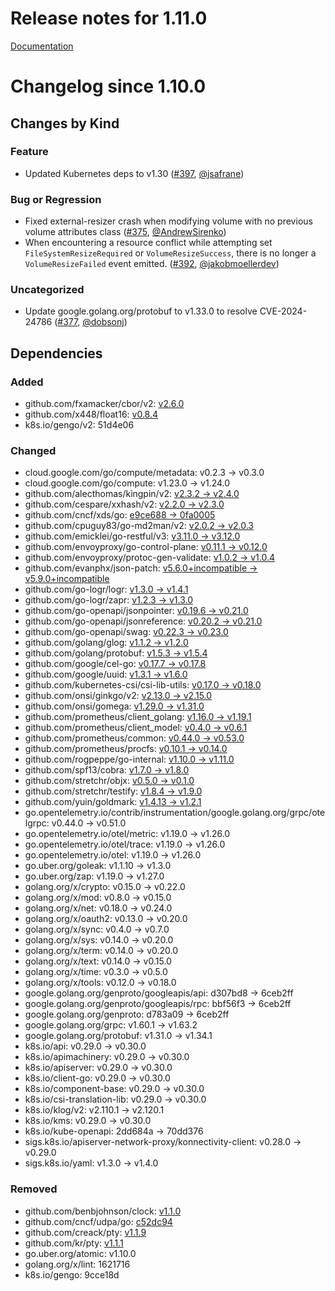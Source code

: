 # Release notes for 1.11.0

[Documentation](https://kubernetes-csi.github.io)

# Changelog since 1.10.0

## Changes by Kind

### Feature

- Updated Kubernetes deps to v1.30 ([#397](https://github.com/kubernetes-csi/external-resizer/pull/397), [@jsafrane](https://github.com/jsafrane))

### Bug or Regression

- Fixed external-resizer crash when modifying volume with no previous volume attributes class ([#375](https://github.com/kubernetes-csi/external-resizer/pull/375), [@AndrewSirenko](https://github.com/AndrewSirenko))
- When encountering a resource conflict while attempting set `FileSystemResizeRequired` or `VolumeResizeSuccess`, there is no longer a `VolumeResizeFailed` event emitted. ([#392](https://github.com/kubernetes-csi/external-resizer/pull/392), [@jakobmoellerdev](https://github.com/jakobmoellerdev))

### Uncategorized

- Update google.golang.org/protobuf to v1.33.0 to resolve CVE-2024-24786 ([#377](https://github.com/kubernetes-csi/external-resizer/pull/377), [@dobsonj](https://github.com/dobsonj))

## Dependencies

### Added
- github.com/fxamacker/cbor/v2: [v2.6.0](https://github.com/fxamacker/cbor/v2/tree/v2.6.0)
- github.com/x448/float16: [v0.8.4](https://github.com/x448/float16/tree/v0.8.4)
- k8s.io/gengo/v2: 51d4e06

### Changed
- cloud.google.com/go/compute/metadata: v0.2.3 → v0.3.0
- cloud.google.com/go/compute: v1.23.0 → v1.24.0
- github.com/alecthomas/kingpin/v2: [v2.3.2 → v2.4.0](https://github.com/alecthomas/kingpin/v2/compare/v2.3.2...v2.4.0)
- github.com/cespare/xxhash/v2: [v2.2.0 → v2.3.0](https://github.com/cespare/xxhash/v2/compare/v2.2.0...v2.3.0)
- github.com/cncf/xds/go: [e9ce688 → 0fa0005](https://github.com/cncf/xds/go/compare/e9ce688...0fa0005)
- github.com/cpuguy83/go-md2man/v2: [v2.0.2 → v2.0.3](https://github.com/cpuguy83/go-md2man/v2/compare/v2.0.2...v2.0.3)
- github.com/emicklei/go-restful/v3: [v3.11.0 → v3.12.0](https://github.com/emicklei/go-restful/v3/compare/v3.11.0...v3.12.0)
- github.com/envoyproxy/go-control-plane: [v0.11.1 → v0.12.0](https://github.com/envoyproxy/go-control-plane/compare/v0.11.1...v0.12.0)
- github.com/envoyproxy/protoc-gen-validate: [v1.0.2 → v1.0.4](https://github.com/envoyproxy/protoc-gen-validate/compare/v1.0.2...v1.0.4)
- github.com/evanphx/json-patch: [v5.6.0+incompatible → v5.9.0+incompatible](https://github.com/evanphx/json-patch/compare/v5.6.0...v5.9.0)
- github.com/go-logr/logr: [v1.3.0 → v1.4.1](https://github.com/go-logr/logr/compare/v1.3.0...v1.4.1)
- github.com/go-logr/zapr: [v1.2.3 → v1.3.0](https://github.com/go-logr/zapr/compare/v1.2.3...v1.3.0)
- github.com/go-openapi/jsonpointer: [v0.19.6 → v0.21.0](https://github.com/go-openapi/jsonpointer/compare/v0.19.6...v0.21.0)
- github.com/go-openapi/jsonreference: [v0.20.2 → v0.21.0](https://github.com/go-openapi/jsonreference/compare/v0.20.2...v0.21.0)
- github.com/go-openapi/swag: [v0.22.3 → v0.23.0](https://github.com/go-openapi/swag/compare/v0.22.3...v0.23.0)
- github.com/golang/glog: [v1.1.2 → v1.2.0](https://github.com/golang/glog/compare/v1.1.2...v1.2.0)
- github.com/golang/protobuf: [v1.5.3 → v1.5.4](https://github.com/golang/protobuf/compare/v1.5.3...v1.5.4)
- github.com/google/cel-go: [v0.17.7 → v0.17.8](https://github.com/google/cel-go/compare/v0.17.7...v0.17.8)
- github.com/google/uuid: [v1.3.1 → v1.6.0](https://github.com/google/uuid/compare/v1.3.1...v1.6.0)
- github.com/kubernetes-csi/csi-lib-utils: [v0.17.0 → v0.18.0](https://github.com/kubernetes-csi/csi-lib-utils/compare/v0.17.0...v0.18.0)
- github.com/onsi/ginkgo/v2: [v2.13.0 → v2.15.0](https://github.com/onsi/ginkgo/v2/compare/v2.13.0...v2.15.0)
- github.com/onsi/gomega: [v1.29.0 → v1.31.0](https://github.com/onsi/gomega/compare/v1.29.0...v1.31.0)
- github.com/prometheus/client_golang: [v1.16.0 → v1.19.1](https://github.com/prometheus/client_golang/compare/v1.16.0...v1.19.1)
- github.com/prometheus/client_model: [v0.4.0 → v0.6.1](https://github.com/prometheus/client_model/compare/v0.4.0...v0.6.1)
- github.com/prometheus/common: [v0.44.0 → v0.53.0](https://github.com/prometheus/common/compare/v0.44.0...v0.53.0)
- github.com/prometheus/procfs: [v0.10.1 → v0.14.0](https://github.com/prometheus/procfs/compare/v0.10.1...v0.14.0)
- github.com/rogpeppe/go-internal: [v1.10.0 → v1.11.0](https://github.com/rogpeppe/go-internal/compare/v1.10.0...v1.11.0)
- github.com/spf13/cobra: [v1.7.0 → v1.8.0](https://github.com/spf13/cobra/compare/v1.7.0...v1.8.0)
- github.com/stretchr/objx: [v0.5.0 → v0.1.0](https://github.com/stretchr/objx/compare/v0.5.0...v0.1.0)
- github.com/stretchr/testify: [v1.8.4 → v1.9.0](https://github.com/stretchr/testify/compare/v1.8.4...v1.9.0)
- github.com/yuin/goldmark: [v1.4.13 → v1.2.1](https://github.com/yuin/goldmark/compare/v1.4.13...v1.2.1)
- go.opentelemetry.io/contrib/instrumentation/google.golang.org/grpc/otelgrpc: v0.44.0 → v0.51.0
- go.opentelemetry.io/otel/metric: v1.19.0 → v1.26.0
- go.opentelemetry.io/otel/trace: v1.19.0 → v1.26.0
- go.opentelemetry.io/otel: v1.19.0 → v1.26.0
- go.uber.org/goleak: v1.1.10 → v1.3.0
- go.uber.org/zap: v1.19.0 → v1.27.0
- golang.org/x/crypto: v0.15.0 → v0.22.0
- golang.org/x/mod: v0.8.0 → v0.15.0
- golang.org/x/net: v0.18.0 → v0.24.0
- golang.org/x/oauth2: v0.13.0 → v0.20.0
- golang.org/x/sync: v0.4.0 → v0.7.0
- golang.org/x/sys: v0.14.0 → v0.20.0
- golang.org/x/term: v0.14.0 → v0.20.0
- golang.org/x/text: v0.14.0 → v0.15.0
- golang.org/x/time: v0.3.0 → v0.5.0
- golang.org/x/tools: v0.12.0 → v0.18.0
- google.golang.org/genproto/googleapis/api: d307bd8 → 6ceb2ff
- google.golang.org/genproto/googleapis/rpc: bbf56f3 → 6ceb2ff
- google.golang.org/genproto: d783a09 → 6ceb2ff
- google.golang.org/grpc: v1.60.1 → v1.63.2
- google.golang.org/protobuf: v1.31.0 → v1.34.1
- k8s.io/api: v0.29.0 → v0.30.0
- k8s.io/apimachinery: v0.29.0 → v0.30.0
- k8s.io/apiserver: v0.29.0 → v0.30.0
- k8s.io/client-go: v0.29.0 → v0.30.0
- k8s.io/component-base: v0.29.0 → v0.30.0
- k8s.io/csi-translation-lib: v0.29.0 → v0.30.0
- k8s.io/klog/v2: v2.110.1 → v2.120.1
- k8s.io/kms: v0.29.0 → v0.30.0
- k8s.io/kube-openapi: 2dd684a → 70dd376
- sigs.k8s.io/apiserver-network-proxy/konnectivity-client: v0.28.0 → v0.29.0
- sigs.k8s.io/yaml: v1.3.0 → v1.4.0

### Removed
- github.com/benbjohnson/clock: [v1.1.0](https://github.com/benbjohnson/clock/tree/v1.1.0)
- github.com/cncf/udpa/go: [c52dc94](https://github.com/cncf/udpa/go/tree/c52dc94)
- github.com/creack/pty: [v1.1.9](https://github.com/creack/pty/tree/v1.1.9)
- github.com/kr/pty: [v1.1.1](https://github.com/kr/pty/tree/v1.1.1)
- go.uber.org/atomic: v1.10.0
- golang.org/x/lint: 1621716
- k8s.io/gengo: 9cce18d
